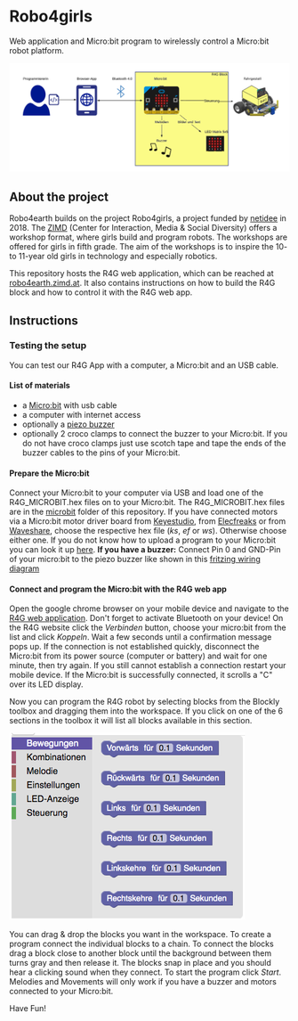 # Robo4girls
Web application and Micro:bit program to wirelessly control a Micro:bit robot platform.

![R4G System overview](Dokumentation/Diagramme/r4g_system_overview.png)

## About the project
Robo4earth builds on the project Robo4girls, a project funded by [netidee](https://www.netidee.at/robo4girls) in 2018.
The [ZIMD](www.zimd.at) (Center for Interaction, Media & Social Diversity) offers a workshop format, where girls build and program robots. The workshops are offered for girls in fifth grade. The aim of the workshops is to inspire the 10- to 11-year old girls in technology and especially robotics.

This repository hosts the R4G web application, which can be reached at [robo4earth.zimd.at](https://robo4earth.zimd.at). It also contains instructions on how to build the R4G block and how to control it with the R4G web app.

## Instructions

### Testing the setup 
You can test our R4G App with a computer, a Micro:bit and an USB cable.
#### List of materials
+ a [Micro:bit](https://microbit.org) with usb cable
+ a computer with internet access
+ optionally a [piezo buzzer](https://de.wikipedia.org/wiki/Summer_(Elektronik))
+ optionally 2 croco clamps to connect the buzzer to your Micro:bit. If you do not have croco clamps just use scotch tape and tape the ends of the buzzer cables to the pins of your Micro:bit.

#### Prepare the Micro:bit
Connect your Micro:bit to your computer via USB and load one of the R4G_MICROBIT.hex files on to your Micro:bit. The R4G_MICROBIT.hex files are in the [microbit](microbit) folder of this repository. If you have connected motors via a Micro:bit motor driver board from [Keyestudio](https://wiki.keyestudio.com/Ks0308_keyestudio_Motor_Drive_Breakout_Board_for_micro_bit), from [Elecfreaks](https://www.instructables.com/id/Elecfreaks-Motorbit-User-Guide/) or from [Waveshare](https://www.waveshare.com/wiki/Motor_Driver_for_micro:bit), choose the respective hex file (<i>ks</i>, <i>ef</i> or <i>ws</i>). Otherwise choose either one. If you do not know how to upload a program to your Micro:bit you can look it up [here](https://makecode.microbit.org/device/usb).
<b>If you have a buzzer:</b>
Connect Pin 0 and GND-Pin of your micro:bit to the piezo buzzer like shown in this [fritzing wiring diagram](Bauanleitung/Wiring/buzzer_wiring.png)

#### Connect and program the Micro:bit with the R4G web app
Open the google chrome browser on your mobile device and navigate to the [R4G web application](https://zimdvienna.github.io/Robo4girls/). Don't forget to activate Bluetooth on your device! 
On the R4G website click the <i>Verbinden</i> button, choose your micro:bit from the list and click <i>Koppeln</i>. Wait a few seconds until a confirmation message pops up. If the connection is not established quickly, disconnect the Micro:bit from its power source (computer or battery) and wait for one minute, then try again. If you still cannot establish a connection restart your mobile device. If the Micro:bit is successfully connected, it scrolls a "C" over its LED display.

Now you can program the R4G robot by selecting blocks from the Blockly toolbox and dragging them into the workspace. If you click on one of the 6 sections in the toolbox it will list all blocks available in this section.

![blockly toolbox](media/blockly_toolbox_foto.png)

You can drag & drop the blocks you want in the workspace. To create a program connect the individual blocks to a chain. To connect the blocks drag a block close to another block until the background between them turns gray and then release it. The blocks snap in place and you should hear a clicking sound when they connect. To start the program click <i>Start</i>. Melodies and Movements will only work if you have a buzzer and motors connected to your Micro:bit.

Have Fun!


